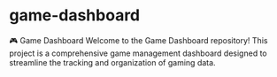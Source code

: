 # game-dashboard
🎮 Game Dashboard  Welcome to the Game Dashboard repository! This project is a comprehensive game management dashboard designed to streamline the tracking and organization of gaming data.

